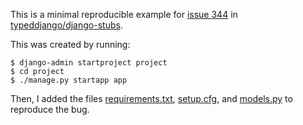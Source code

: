 This is a minimal reproducible example for [issue 344](https://github.com/typeddjango/django-stubs/issues/344) in [typeddjango/django-stubs](https://github.com/typeddjango/django-stubs).

This was created by running:

```
$ django-admin startproject project
$ cd project
$ ./manage.py startapp app
```

Then, I added the files [requirements.txt](https://github.com/eyqs/django-stubs-issue-344/blob/main/project/requirements.txt), [setup.cfg](https://github.com/eyqs/django-stubs-issue-344/blob/main/project/setup.cfg), and [models.py](https://github.com/eyqs/django-stubs-issue-344/blob/main/project/app/models.py) to reproduce the bug.
